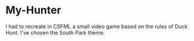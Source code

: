 # My-Hunter
I had to recreate in CSFML a small video game based on the rules of Duck Hunt. I've chosen the South Park theme.
